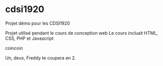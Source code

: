 # cdsi1920
Projet démo pour les CDSI1920

Projet utilisé pendant le cours de conception web
Le cours incluait HTML, CSS, PHP et Javascript


coincoin


Un, deux, Freddy te coupera en 2.

